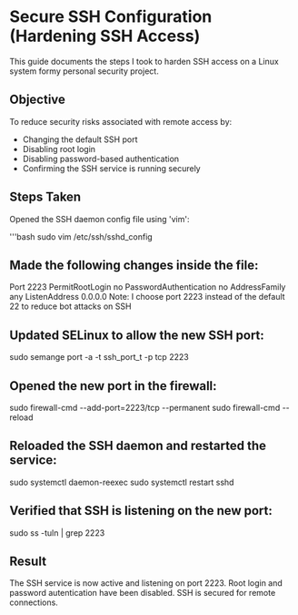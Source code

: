 # Secure SSH Configuration (Hardening SSH Access)

This guide documents the steps I took to harden SSH access on a Linux system formy personal security project.

## Objective

To reduce security risks associated with remote access by:
- Changing the default SSH port
- Disabling root login
- Disabling password-based authentication
- Confirming the SSH service is running securely

## Steps Taken

Opened the SSH daemon config file using 'vim':

'''bash
sudo vim /etc/ssh/sshd_config

## Made the following changes inside the file:
Port 2223
PermitRootLogin no
PasswordAuthentication no
AddressFamily any
ListenAddress 0.0.0.0
Note: I choose port 2223 instead of the default 22 to reduce bot attacks on SSH

## Updated SELinux to allow the new SSH port:

sudo semange port -a -t ssh_port_t -p tcp 2223

## Opened the new port in the firewall:

sudo firewall-cmd --add-port=2223/tcp --permanent
sudo firewall-cmd --reload

## Reloaded the SSH daemon and restarted the service:

sudo systemctl daemon-reexec
sudo systemctl restart sshd

## Verified that SSH is listening on the new port:

sudo ss -tuln | grep 2223

## Result

The SSH service is now active and listening on port 2223. Root login and password autentication have been disabled. SSH is secured for remote connections.
